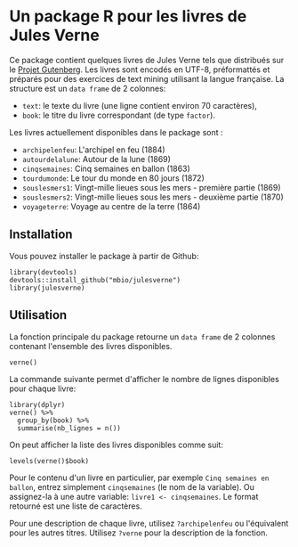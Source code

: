 # Un package R pour les livres de Jules Verne

Ce package contient quelques livres de Jules Verne tels que distribués sur le [Projet Gutenberg](http://www.gutenberg.org/ebooks/author/60). Les livres sont encodés en UTF-8, préformattés et préparés pour des exercices de text mining utilisant la langue française. La structure est un `data frame` de 2 colonnes: 

- `text`: le texte du livre (une ligne contient environ 70 caractères),
- `book`: le titre du livre correspondant (de type `factor`).

Les livres actuellement disponibles dans le package sont :

- `archipelenfeu`: L'archipel en feu (1884)
- `autourdelalune`: Autour de la lune (1869)
- `cinqsemaines`: Cinq semaines en ballon (1863)
- `tourdumonde`: Le tour du monde en 80 jours (1872)
- `souslesmers1`: Vingt-mille lieues sous les mers - première partie (1869)
- `souslesmers2`: Vingt-mille lieues sous les mers - deuxième partie (1870)
- `voyageterre`: Voyage au centre de la terre (1864)

## Installation

Vous pouvez installer le package à partir de Github:

```
library(devtools)
devtools::install_github("mbio/julesverne")
library(julesverne)
```

## Utilisation

La fonction principale du package retourne un `data frame` de 2 colonnes contenant l'ensemble des livres disponibles.

```
verne()
```

La commande suivante permet d'afficher le nombre de lignes disponibles pour chaque livre:

```
library(dplyr)
verne() %>%
  group_by(book) %>%
  summarise(nb_lignes = n())
```

On peut afficher la liste des livres disponibles comme suit:

```
levels(verne()$book)
```

Pour le contenu d'un livre en particulier, par exemple `Cinq semaines en ballon`, entrez simplement `cinqsemaines` (le nom de la variable). Ou assignez-la à une autre variable: `livre1 <- cinqsemaines`. Le format retourné est une liste de caractères.

Pour une description de chaque livre, utilisez `?archipelenfeu` ou l'équivalent pour les autres titres. Utilisez `?verne` pour la description de la fonction.
